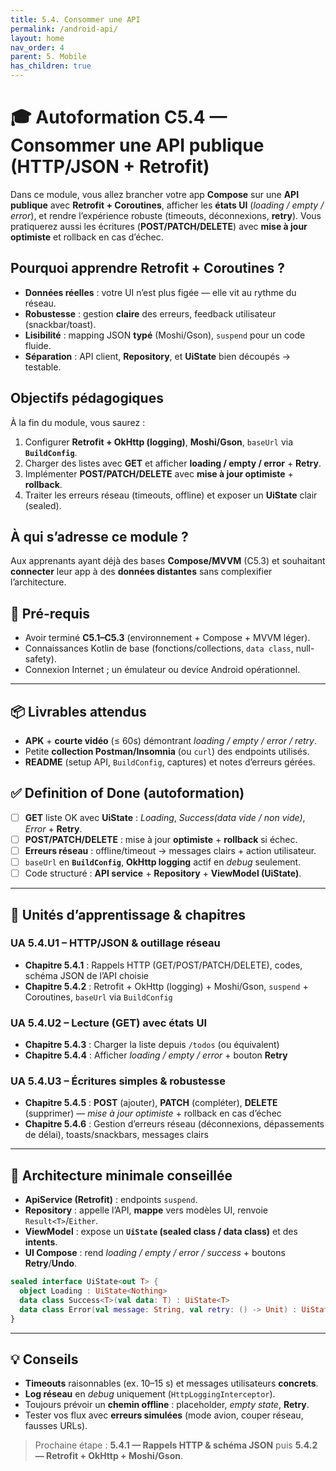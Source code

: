 ```yaml
---
title: 5.4. Consommer une API
permalink: /android-api/
layout: home
nav_order: 4
parent: 5. Mobile
has_children: true
---
```


# 🎓 Autoformation C5.4 — Consommer une API publique (HTTP/JSON + Retrofit)

Dans ce module, vous allez brancher votre app **Compose** sur une **API publique** avec **Retrofit + Coroutines**, afficher les **états UI** (*loading / empty / error*), et rendre l’expérience robuste (timeouts, déconnexions, **retry**). Vous pratiquerez aussi les écritures (**POST/PATCH/DELETE**) avec **mise à jour optimiste** et rollback en cas d’échec.

## Pourquoi apprendre Retrofit + Coroutines ?
- **Données réelles** : votre UI n’est plus figée — elle vit au rythme du réseau.  
- **Robustesse** : gestion **claire** des erreurs, feedback utilisateur (snackbar/toast).  
- **Lisibilité** : mapping JSON **typé** (Moshi/Gson), `suspend` pour un code fluide.  
- **Séparation** : API client, **Repository**, et **UiState** bien découpés → testable.

## Objectifs pédagogiques
À la fin du module, vous saurez :
1. Configurer **Retrofit + OkHttp (logging)**, **Moshi/Gson**, `baseUrl` via **`BuildConfig`**.  
2. Charger des listes avec **GET** et afficher **loading / empty / error** + **Retry**.  
3. Implémenter **POST/PATCH/DELETE** avec **mise à jour optimiste** + **rollback**.  
4. Traiter les erreurs réseau (timeouts, offline) et exposer un **UiState** clair (sealed).  

## À qui s’adresse ce module ?
Aux apprenants ayant déjà des bases **Compose/MVVM** (C5.3) et souhaitant **connecter** leur app à des **données distantes** sans complexifier l’architecture.

## 🔧 Pré-requis
- Avoir terminé **C5.1–C5.3** (environnement + Compose + MVVM léger).  
- Connaissances Kotlin de base (fonctions/collections, `data class`, null-safety).  
- Connexion Internet ; un émulateur ou device Android opérationnel.

---

## 📦 Livrables attendus
- **APK** + **courte vidéo** (≤ 60s) démontrant *loading / empty / error / retry*.  
- Petite **collection Postman/Insomnia** (ou `curl`) des endpoints utilisés.  
- **README** (setup API, `BuildConfig`, captures) et notes d’erreurs gérées.

## ✅ Definition of Done (autoformation)
- [ ] **GET** liste OK avec **UiState** : *Loading*, *Success(data vide / non vide)*, *Error* + **Retry**.  
- [ ] **POST/PATCH/DELETE** : mise à jour **optimiste** + **rollback** si échec.  
- [ ] **Erreurs réseau** : offline/timeout → messages clairs + action utilisateur.  
- [ ] `baseUrl` en **`BuildConfig`**, **OkHttp logging** actif en *debug* seulement.  
- [ ] Code structuré : **API service** + **Repository** + **ViewModel (UiState)**.

---

## 📘 Unités d’apprentissage & chapitres

### UA 5.4.U1 – HTTP/JSON & outillage réseau
- **Chapitre 5.4.1** : Rappels HTTP (GET/POST/PATCH/DELETE), codes, schéma JSON de l’API choisie  
- **Chapitre 5.4.2** : Retrofit + OkHttp (logging) + Moshi/Gson, `suspend` + Coroutines, `baseUrl` via `BuildConfig`  

### UA 5.4.U2 – Lecture (GET) avec états UI
- **Chapitre 5.4.3** : Charger la liste depuis `/todos` (ou équivalent)  
- **Chapitre 5.4.4** : Afficher *loading / empty / error* + bouton **Retry**  

### UA 5.4.U3 – Écritures simples & robustesse
- **Chapitre 5.4.5** : **POST** (ajouter), **PATCH** (compléter), **DELETE** (supprimer) — *mise à jour optimiste* + rollback en cas d’échec  
- **Chapitre 5.4.6** : Gestion d’erreurs réseau (déconnexions, dépassements de délai), toasts/snackbars, messages clairs  

---

## 🧭 Architecture minimale conseillée
- **ApiService (Retrofit)** : endpoints `suspend`.  
- **Repository** : appelle l’API, **mappe** vers modèles UI, renvoie `Result<T>`/`Either`.  
- **ViewModel** : expose un **`UiState` (sealed class / data class)** et des **intents**.  
- **UI Compose** : rend *loading / empty / error / success* + boutons **Retry**/**Undo**.

```kotlin
sealed interface UiState<out T> {
  object Loading : UiState<Nothing>
  data class Success<T>(val data: T) : UiState<T>
  data class Error(val message: String, val retry: () -> Unit) : UiState<Nothing>
}
````

---

## 💡 Conseils

* **Timeouts** raisonnables (ex. 10–15 s) et messages utilisateurs **concrets**.
* **Log réseau** en *debug* uniquement (`HttpLoggingInterceptor`).
* Toujours prévoir un **chemin offline** : placeholder, *empty state*, **Retry**.
* Tester vos flux avec **erreurs simulées** (mode avion, couper réseau, fausses URLs).

> Prochaine étape : **5.4.1 — Rappels HTTP & schéma JSON** puis **5.4.2 — Retrofit + OkHttp + Moshi/Gson**.